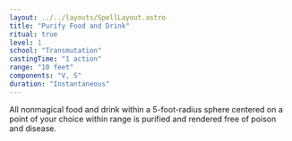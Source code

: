 ```yaml
---
layout: ../../layouts/SpellLayout.astro
title: "Purify Food and Drink"
ritual: true
level: 1
school: "Transmutation"
castingTime: "1 action"
range: "10 feet"
components: "V, S"
duration: "Instantaneous"
---
```


All nonmagical food and drink within a 5-foot-radius sphere centered on a point of your choice within range is purified and rendered free of poison and disease.
